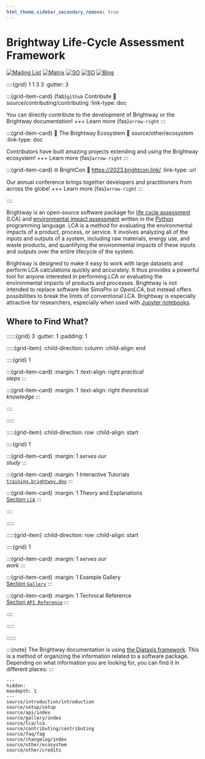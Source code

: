 ```yaml
---
html_theme.sidebar_secondary.remove: true
---
```

# Brightway Life-Cycle Assessment Framework

[![Mailing List](https://img.shields.io/badge/Community-Mailing%20List-blue.svg?style=flat&logo=Minutemailer&logoColor=white)](https://brightway.groups.io/)
[![Matrix](https://img.shields.io/badge/Community-Chat-ed1965.svg?style=flat&logo=Matrix&logoColor=white)](https://app.element.io/#/room/#brightway/community:matrix.org)
[![SO](https://img.shields.io/badge/Community-Questions-f48024.svg?style=flat&logo=Stack%20Overflow&logoColor=white)](https://stackoverflow.com/questions/tagged/brightway)
[![SO](https://img.shields.io/badge/Community-Meetups-green.svg?style=flat&logo=Google%20Maps&logoColor=white)](https://2022.brightcon.link/)
[![Blog](https://img.shields.io/badge/Development-Blog-lightgrey.svg?style=flat&logo=Blogger&logoColor=white)](https://chris.mutel.org/)

::::{grid} 1 1 3 3
:gutter: 3

:::{grid-item-card} {fab}`github` Contribute
:link: source/contributing/contributing
:link-type: doc

You can directly contribute to the development of Brightway or the Brightway documentation!
+++
Learn more {fas}`arrow-right`
:::

:::{grid-item-card} 🌿 The Brightway Ecosystem
:link: source/other/ecosystem
:link-type: doc

Contributors have built amazing projects extending and using the Brightway ecosystem!
+++
Learn more {fas}`arrow-right`
:::

:::{grid-item-card} 🌐 BrightCon
:link: https://2023.brightcon.link/
:link-type: url

Our annual conference brings together developers and practitioners from across the globe!
+++
Learn more {fas}`arrow-right`
:::

::::

Brightway is an open-source software package for [life cycle assessment](https://en.wikipedia.org/wiki/Life-cycle_assessment) (LCA) and [environmental impact assessment](https://en.wikipedia.org/wiki/Environmental_impact_assessment) written in the [Python](https://www.python.org/) programming language. LCA is a method for evaluating the environmental impacts of a product, process, or service. It involves analyzing all of the inputs and outputs of a system, including raw materials, energy use, and waste products, and quantifying the environmental impacts of these inputs and outputs over the entire lifecycle of the system. 

Brightway is designed to make it easy to work with large datasets and perform LCA calculations quickly and accurately. It thus provides a powerful tool for anyone interested in performing LCA or evaluating the environmental impacts of products and processes. Brightway is not intended to replace software like _SimaPro_ or _OpenLCA_, but instead offers possibilities to break the limits of conventional LCA. Brightway is especially attractive for researchers, especially when used with [Jupyter notebooks](https://jupyter.org/).

## Where to Find What?

::::::{grid} 3
:gutter: 1
:padding: 1

:::::{grid-item}
:child-direction: column
:child-align: end

::::{grid} 1

:::{grid-item-card}
:margin: 1
:text-align: right
*practical* \
*steps*
:::

:::{grid-item-card}
:margin: 1
:text-align: right
*theoretical* \
*knowledge*
:::

::::

:::::

:::::{grid-item}
:child-direction: row
:child-align: start

::::{grid} 1

:::{grid-item-card}
:margin: 1
*serves our* \
*study*
:::

:::{grid-item-card}
:margin: 1
Interactive Tutorials \
[`training.brightway.dev`](https://training.brightway.dev/)
:::

:::{grid-item-card}
:margin: 1
Theory and Explanations \
[Section `LCA`](source/lca/lca.md)
:::

::::

:::::

:::::{grid-item}
:child-direction: row
:child-align: start

::::{grid} 1

:::{grid-item-card}
:margin: 1
*serves our* \
*work*
:::

:::{grid-item-card}
:margin: 1
Example Gallery \
[Section `Gallery`](source/gallery/index.md)
:::

:::{grid-item-card}
:margin: 1
Technical Reference \
[Section `API Reference`](https://documentation.brightway.dev/en/latest/source/api/index.html)
:::

::::

:::::

::::::

:::{note}
The Brightway documentation is using [the Diataxis framework](https://diataxis.fr/). This is a method of organizing the information related to a software package. Depending on what information you are looking for, you can find it in different places:
:::

```{toctree}
---
hidden:
maxdepth: 1
---
source/introduction/introduction
source/setup/setup
source/api/index
source/gallery/index
source/lca/lca
source/contributing/contributing
source/faq/faq
source/changelog/index
source/other/ecosystem
source/other/credits
```
